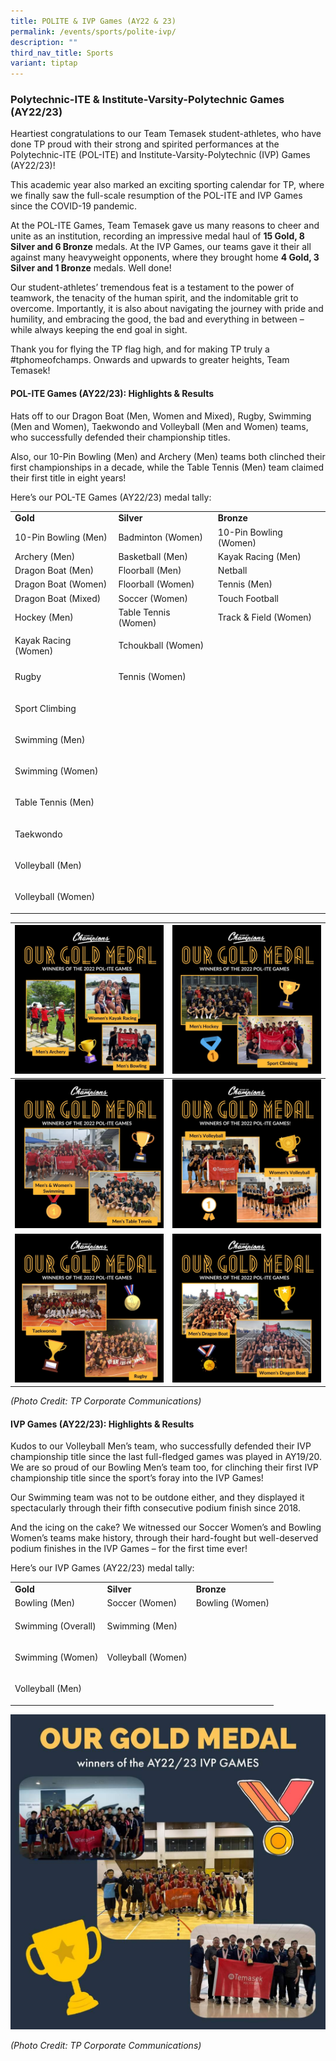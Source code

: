 ```yaml
---
title: POLITE & IVP Games (AY22 & 23)
permalink: /events/sports/polite-ivp/
description: ""
third_nav_title: Sports
variant: tiptap
---
```

### Polytechnic-ITE &amp; Institute-Varsity-Polytechnic Games (AY22/23)

Heartiest congratulations to our Team Temasek student-athletes, who have done TP proud with their strong and spirited performances at the Polytechnic-ITE (POL-ITE) and Institute-Varsity-Polytechnic (IVP) Games (AY22/23)!

This academic year also marked an exciting sporting calendar for TP, where we finally saw the full-scale resumption of the POL-ITE and IVP Games since the COVID-19 pandemic. 

At the POL-ITE Games, Team Temasek gave us many reasons to cheer and unite as an institution, recording an impressive medal haul of **15 Gold, 8 Silver and 6 Bronze** medals. At the IVP Games, our teams gave it their all against many heavyweight opponents, where they brought home **4 Gold, 3 Silver and 1 Bronze** medals. Well done!

Our student-athletes’ tremendous feat is a testament to the power of teamwork, the tenacity of the human spirit, and the indomitable grit to overcome. Importantly, it is also about navigating the journey with pride and humility, and embracing the good, the bad and everything in between – while always keeping the end goal in sight. 

Thank you for flying the TP flag high, and for making TP truly a #tphomeofchamps. Onwards and upwards to greater heights, Team Temasek! 

#### POL-ITE Games (AY22/23): Highlights &amp; Results

Hats off to our Dragon Boat (Men, Women and Mixed), Rugby, Swimming (Men and Women), Taekwondo and Volleyball (Men and Women) teams, who successfully defended their championship titles. 

Also, our 10-Pin Bowling (Men) and Archery (Men) teams both clinched their first championships in a decade, while the Table Tennis (Men) team claimed their first title in eight years!

Here’s our POL-TE Games (AY22/23) medal tally:

<table><tbody><tr><td><strong>Gold</strong></td><td><strong>Silver</strong></td><td><strong>Bronze</strong></td></tr><tr><td>10-Pin Bowling (Men)</td><td>Badminton (Women)</td><td>10-Pin Bowling (Women)</td></tr><tr><td>Archery (Men)</td><td>Basketball (Men)</td><td>Kayak Racing (Men)</td></tr><tr><td>Dragon Boat (Men)</td><td>Floorball (Men)</td><td>Netball</td></tr><tr><td>Dragon Boat (Women)</td><td>Floorball (Women)</td><td>Tennis (Men)</td></tr><tr><td>Dragon Boat (Mixed)</td><td>Soccer (Women)</td><td>Touch Football</td></tr><tr><td>Hockey (Men)</td><td>Table Tennis (Women)</td><td>Track &amp; Field (Women)</td></tr><tr><td>Kayak Racing (Women)</td><td>Tchoukball (Women)</td><td><p>&nbsp;</p></td></tr><tr><td>Rugby</td><td>Tennis (Women)</td><td><p>&nbsp;</p></td></tr><tr><td>Sport Climbing</td><td><p>&nbsp;</p></td><td><p>&nbsp;</p></td></tr><tr><td>Swimming (Men)</td><td><p>&nbsp;</p></td><td><p>&nbsp;</p></td></tr><tr><td>Swimming (Women)</td><td><p>&nbsp;</p></td><td><p>&nbsp;</p></td></tr><tr><td>Table Tennis (Men)</td><td><p>&nbsp;</p></td><td><p>&nbsp;</p></td></tr><tr><td>Taekwondo</td><td><p>&nbsp;</p></td><td><p>&nbsp;</p></td></tr><tr><td>Volleyball (Men)</td><td><p>&nbsp;</p></td><td><p>&nbsp;</p></td></tr><tr><td>Volleyball (Women)</td><td><p>&nbsp;</p></td><td><p>&nbsp;</p></td></tr></tbody></table>


| ![](/images/Events/Sports/POLITE_1.jpg) | ![](/images/Events/Sports/POLITE_2.jpg)
| -------- | -------- |
|![](/images/Events/Sports/POLITE_3.jpg) | ![](/images/Events/Sports/POLITE_4.jpg)|
|![](/images/Events/Sports/POLITE_5.jpg) | ![](/images/Events/Sports/POLITE_6.jpg)|

*(Photo Credit: TP Corporate Communications)*


#### IVP Games (AY22/23): Highlights &amp; Results

Kudos to our Volleyball Men’s team, who successfully defended their IVP championship title since the last full-fledged games was played in AY19/20. We are so proud of our Bowling Men’s team too, for clinching their first IVP championship title since the sport’s foray into the IVP Games! 

Our Swimming team was not to be outdone either, and they displayed it spectacularly through their fifth consecutive podium finish since 2018.

And the icing on the cake? We witnessed our Soccer Women’s and Bowling Women’s teams make history, through their hard-fought but well-deserved podium finishes in the IVP Games – for the first time ever! 

Here’s our IVP Games (AY22/23) medal tally:

<table><tbody><tr><td><strong>Gold</strong></td><td><strong>Silver</strong></td><td><strong>Bronze</strong></td></tr><tr><td>Bowling (Men)</td><td>Soccer (Women)</td><td>Bowling (Women)</td></tr><tr><td>Swimming (Overall)</td><td>Swimming (Men)</td><td><p>&nbsp;</p></td></tr><tr><td>Swimming (Women)</td><td>Volleyball (Women)</td><td><p>&nbsp;</p></td></tr><tr><td>Volleyball (Men)</td><td><p>&nbsp;</p></td></tr></tbody></table>

![](/images/Events/Sports/IVP_1.jpg)

*(Photo Credit: TP Corporate Communications)*